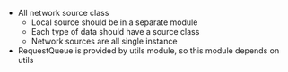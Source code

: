 - All network source class
  - Local source should be in a separate module
  - Each type of data should have a source class
  - Network sources are all single instance
- RequestQueue is provided by utils module, so this module depends on utils